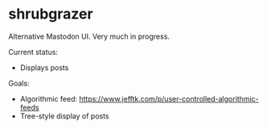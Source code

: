 # shrubgrazer

Alternative Mastodon UI.  Very much in progress.

Current status:
* Displays posts

Goals:
* Algorithmic feed: https://www.jefftk.com/p/user-controlled-algorithmic-feeds
* Tree-style display of posts
